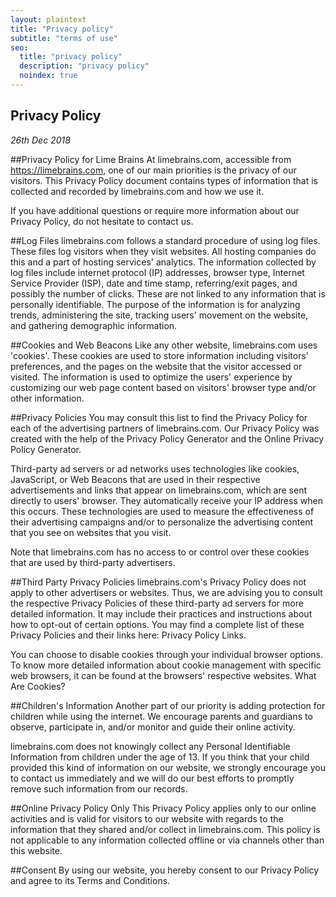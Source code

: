 ```yaml
---
layout: plaintext
title: "Privacy policy"
subtitle: "terms of use"
seo:
  title: "privacy policy"
  description: "privacy policy"
  noindex: true
---
```


## Privacy Policy
_26th Dec 2018_


##Privacy Policy for Lime Brains
At limebrains.com, accessible from https://limebrains.com, one of our main priorities is the privacy of our visitors. This Privacy Policy document contains types of information that is collected and recorded by limebrains.com and how we use it.

If you have additional questions or require more information about our Privacy Policy, do not hesitate to contact us.

##Log Files
limebrains.com follows a standard procedure of using log files. These files log visitors when they visit websites. All hosting companies do this and a part of hosting services' analytics. The information collected by log files include internet protocol (IP) addresses, browser type, Internet Service Provider (ISP), date and time stamp, referring/exit pages, and possibly the number of clicks. These are not linked to any information that is personally identifiable. The purpose of the information is for analyzing trends, administering the site, tracking users' movement on the website, and gathering demographic information.

##Cookies and Web Beacons
Like any other website, limebrains.com uses 'cookies'. These cookies are used to store information including visitors' preferences, and the pages on the website that the visitor accessed or visited. The information is used to optimize the users' experience by customizing our web page content based on visitors' browser type and/or other information.

##Privacy Policies
You may consult this list to find the Privacy Policy for each of the advertising partners of limebrains.com. Our Privacy Policy was created with the help of the Privacy Policy Generator and the Online Privacy Policy Generator.

Third-party ad servers or ad networks uses technologies like cookies, JavaScript, or Web Beacons that are used in their respective advertisements and links that appear on limebrains.com, which are sent directly to users' browser. They automatically receive your IP address when this occurs. These technologies are used to measure the effectiveness of their advertising campaigns and/or to personalize the advertising content that you see on websites that you visit.

Note that limebrains.com has no access to or control over these cookies that are used by third-party advertisers.

##Third Party Privacy Policies
limebrains.com's Privacy Policy does not apply to other advertisers or websites. Thus, we are advising you to consult the respective Privacy Policies of these third-party ad servers for more detailed information. It may include their practices and instructions about how to opt-out of certain options. You may find a complete list of these Privacy Policies and their links here: Privacy Policy Links.

You can choose to disable cookies through your individual browser options. To know more detailed information about cookie management with specific web browsers, it can be found at the browsers' respective websites. What Are Cookies?

##Children's Information
Another part of our priority is adding protection for children while using the internet. We encourage parents and guardians to observe, participate in, and/or monitor and guide their online activity.

limebrains.com does not knowingly collect any Personal Identifiable Information from children under the age of 13. If you think that your child provided this kind of information on our website, we strongly encourage you to contact us immediately and we will do our best efforts to promptly remove such information from our records.

##Online Privacy Policy Only
This Privacy Policy applies only to our online activities and is valid for visitors to our website with regards to the information that they shared and/or collect in limebrains.com. This policy is not applicable to any information collected offline or via channels other than this website.

##Consent
By using our website, you hereby consent to our Privacy Policy and agree to its Terms and Conditions.
